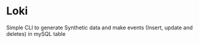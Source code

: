 # Loki
Simple CLI to generate Synthetic data and make events (Insert, update and deletes) in mySQL table

